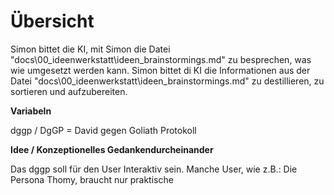 # Übersicht

Simon bittet die KI, mit Simon die Datei "docs\00_ideenwerkstatt\ideen_brainstormings.md" zu besprechen, was wie umgesetzt werden kann.
Simon bittet di KI die Informationen aus der Datei "docs\00_ideenwerkstatt\ideen_brainstormings.md" zu destillieren, zu sortieren und aufzubereiten.

**Variabeln**

dggp / DgGP = David gegen Goliath Protokoll

**Idee / Konzeptionelles Gedankendurcheinander**

Das dggp soll für den User Interaktiv sein.
Manche User, wie z.B.: Die Persona Thomy, braucht nur praktische
